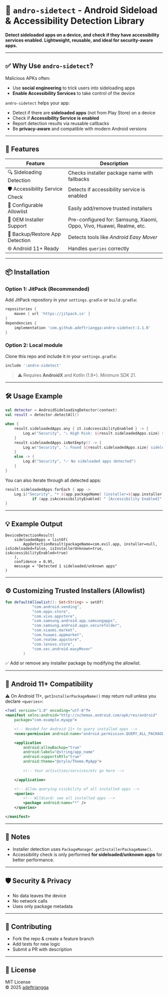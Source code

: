 # 🎯 `andro-sidetect` - Android Sideload & Accessibility Detection Library
**Detect sideloaded apps on a device, and check if they have accessibility services enabled. Lightweight, reusable, and ideal for security-aware apps.**

---

## ✅ Why Use `andro-sidetect`?

Malicious APKs often:
- Use **social engineering** to trick users into sideloading apps
- **Enable Accessibility Services** to take control of the device

`andro-sidetect` helps your app:
- Detect if there are  **sideloaded apps** (not from Play Store) on a device
- Check if **Accessibility Service is enabled**
- Report detection results via reusable callbacks
- Be **privacy-aware** and compatible with modern Android versions

---

## 🔧 Features

| Feature | Description |
|-------|-----------|
| 🔍 Sideloading Detection | Checks installer package name with fallbacks |
| 🛡️ Accessibility Service Check | Detects if accessibility service is enabled |
| 🔄 Configurable Allowlist | Easily add/remove trusted installers |
| 📱 OEM Installer Support | Pre-configured for: Samsung, Xiaomi, Oppo, Vivo, Huawei, Realme, etc. |
| 💾 Backup/Restore App Detection | Detects tools like *Android Easy Mover* |
| 🌐 Android 11+ Ready | Handles `queries` correctly |

---

## 📦 Installation

### Option 1: JitPack (Recommended)
Add JitPack repository in your `settings.gradle` or `build.gradle`:
```groovy
repositories {
    maven { url 'https://jitpack.io' }
}
dependencies {
    implementation 'com.github.adeftriangga:andro-sidetect:1.1.0'
}
```

### Option 2: Local module
Clone this repo and include it in your `settings.gradle`:
```groovy
include ':andro-sidetect'
```

>⚠️ Requires **AndroidX** and Kotlin (1.9+). Minimum SDK 21.

---

## 🛠️ Usage Example

```kotlin
val detector = AndroidSideloadingDetector(context)
val result = detector.detectAll()

when {
    result.sideloadedApps.any { it.isAccessibilityEnabled } -> {
        Log.w("Security", "⚠️ High Risk: ${result.sideloadedApps.size} sideloaded apps with accessibility enabled")
    }
    result.sideloadedApps.isNotEmpty() -> {
        Log.w("Security", "⚠️ Found ${result.sideloadedApps.size} sideloaded apps")
    }
    else -> {
        Log.d("Security", "✅ No sideloaded apps detected")
    }
}
```

You can also iterate through all detected apps:

```kotlin
result.sideloadedApps.forEach { app ->
    Log.i("Security", "• ${app.packageName} (installer=${app.installer ?: "unknown"})" +
            if (app.isAccessibilityEnabled) " [Accessibility Enabled]" else "")
}
```
---
## 💡 Example Output
```
DeviceDetectionResult(
    sideloadedApps = listOf(
        AppDetectionResult(packageName=com.evil.app, installer=null, isSideloaded=false, isInstallerUnknown=true, isAccessibilityEnabled=true)
    ),
    confidence = 0.95,
    message = "Detected 1 sideloaded/unknown apps"
)
```
---



## ⚙️ Customizing Trusted Installers (Allowlist)
```kotlin
fun defaultAllowlist(): Set<String> = setOf(
            "com.android.vending",
            "com.oppo.store",
            "com.vivo.appstore",
            "com.samsung.android.app.samsungapps",
            "com.samsung.android.apps.securefolder",
            "com.xiaomi.market",
            "com.huawei.appmarket",
            "com.realme.appstore",
            "com.lenovo.store",
            "com.sec.android.easyMover"
        )
```
✅ Add or remove any installer package by modifying the allowlist.

---

## 🔐 Android 11+ Compatibility
⚠️ On Android 11+, `getInstallerPackageName()` may return null unless you declare `<queries>`:

```xml
<?xml version="1.0" encoding="utf-8"?>
<manifest xmlns:android="http://schemas.android.com/apk/res/android"
    package="com.example.myapp">

    <!-- Needed for Android 11+ to query installed apps -->
    <uses-permission android:name="android.permission.QUERY_ALL_PACKAGES" />

    <application
        android:allowBackup="true"
        android:label="@string/app_name"
        android:supportsRtl="true"
        android:theme="@style/Theme.MyApp">
        
        <!-- Your activities/services/etc go here -->

    </application>

    <!-- Allow querying visibility of all installed apps -->
    <queries>
        <!-- Wildcard: see all installed apps -->
        <package android:name="*" />
    </queries>

</manifest>
```

---

## 📝 Notes

- Installer detection uses `PackageManager.getInstallerPackageName()`.
- Accessibility check is only performed **for sideloaded/unknown apps** for better performance.

---
## 🛡️ Security & Privacy
- No data leaves the device  
- No network calls  
- Uses only package metadata  

---

## 🤝 Contributing
- Fork the repo & create a feature branch  
- Add tests for new logic  
- Submit a PR with description  

---

## 📜 License
MIT License  
© 2025 [adeftriangga](https://github.com/adeftriangga)
